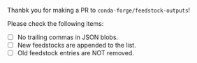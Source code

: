 Thanbk you for making a PR to `conda-forge/feedstock-outputs`!

Please check the following items:
  - [ ] No trailing commas in JSON blobs.
  - [ ] New feedstocks are appended to the list.
  - [ ] Old feedstock entries are NOT removed.
